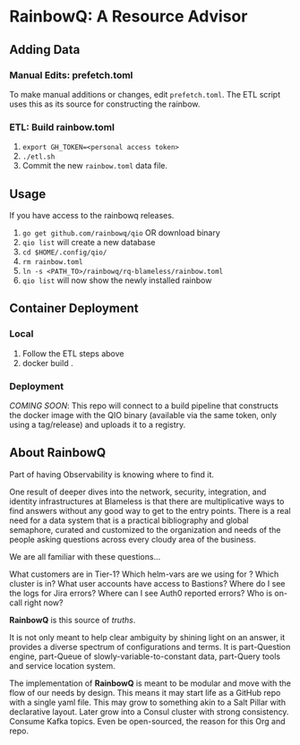 # RainbowQ: A Resource Advisor

## Adding Data

### Manual Edits: prefetch.toml

To make manual additions or changes, edit `prefetch.toml`. The ETL script uses this as its source for constructing the rainbow.

### ETL: Build rainbow.toml

1. `export GH_TOKEN=<personal access token>`
2. `./etl.sh`
3. Commit the new `rainbow.toml` data file.

## Usage

If you have access to the rainbowq releases.

1. `go get github.com/rainbowq/qio` OR download binary
2. `qio list` will create a new database
3. `cd $HOME/.config/qio/`
4. `rm rainbow.toml`
5. `ln -s <PATH_TO>/rainbowq/rq-blameless/rainbow.toml`
6. `qio list` will now show the newly installed rainbow

## Container Deployment

### Local

1. Follow the ETL steps above
2. docker build .

### Deployment

_COMING SOON_: This repo will connect to a build pipeline that constructs the docker image with the QIO binary (available via the same token, only using a tag/release) and uploads it to a registry.

## About RainbowQ

Part of having Observability is knowing where to find it.

One result of deeper dives into the network, security, integration, and identity infrastructures at Blameless is that there are multiplicative ways to find answers without any good way to get to the entry points. There is a real need for a data system that is a practical bibliography and global semaphore, curated and customized to the organization and needs of the people asking questions across every cloudy area of the business.

We are all familiar with these questions...

  What customers are in Tier-1?
  Which helm-vars are we using for <deployment>?
  Which cluster is <customer> in?
  What user accounts have access to Bastions?
  Where do I see the logs for Jira errors?
  Where can I see Auth0 reported errors?
  Who is on-call right now?

**RainbowQ** is this source of _truths_.

It is not only meant to help clear ambiguity by shining light on an answer, it provides a diverse spectrum of configurations and terms. It is part-Question engine, part-Queue of slowly-variable-to-constant data, part-Query tools and service location system.

The implementation of **RainbowQ** is meant to be modular and move with the flow of our needs by design. This means it may start life as a GitHub repo with a single yaml file. This may grow to something akin to a Salt Pillar with declarative layout. Later grow into a Consul cluster with strong consistency. Consume Kafka topics. Even be open-sourced, the reason for this Org and repo.
